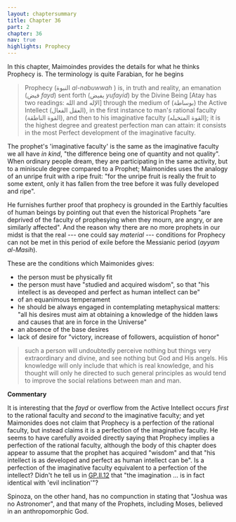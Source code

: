 ```yaml
---
layout: chaptersummary
title: Chapter 36
part: 2
chapter: 36
nav: true
highlights: Prophecy
---
```


In this chapter, Maimoindes provides the details for what he thinks Prophecy is. The terminology is quite Farabian, for he begins
> Prophecy (النبوة _al-nabuwwah_ ) is, in truth and reality, an emanation (فيض _fayd_) sent forth (يفيض _yufayid_) by the Divine Being [Atay has two readings: الله and الإله] through the medium of (بوساطة) the Active Intellect (العقل الفعال), in the first instance to man's rational faculty (القوة الناطقة), and then to his imaginative faculty (القوة المتخيله); it is the highest degree and greatest perfection man can attain: it consists in the most Perfect development of the imaginative faculty.

The prophet's 'imaginative faculty' is the same as the imaginative faculty we all have _in kind_, "the difference being one of quantity and not quality". When ordinary people dream, they are participating in the same activity, but to a miniscule degree compared to a Prophet; Maimonides uses the analogy of an unripe fruit with a ripe fruit: "for the unripe fruit is really the fruit to some extent, only it has fallen from the tree before it was fully developed and ripe".

He furnishes further proof that prophecy is grounded in the Earthly faculties of human beings by pointing out that even the historical Prophets "are deprived of the faculty of prophesying when they mourn, are angry, or are similarly affected". And the reason why there are no more prophets in our midst is that the real --- one could say _material_ --- conditions for Prophecy can not be met in this period of exile before the Messianic period (_ayyam al-Masih_).

These are the conditions which Maimonides gives:
- the person must be physically fit
- the person must have "studied and acquired wisdom", so that "his intellect is as deveoped and perfect as human intellect can be"
- of an equanimous temperament
- he should be always engaged in contemplating metaphysical matters: "all his desires must aim at obtaining a knowledge of the hidden laws and causes that are in force in the Universe"
- an absence of the base desires
- lack of desire for "victory, increase of followers, acquiistion of honor"

> such a person will undoubtedly perceive nothing but things very extraordinary and divine, and see nothing but God and His angels. His knowledge will only include that which is real knowledge, and his thought will only he directed to such general principles as would tend to improve the social relations between man and man.

**Commentary**

It is interesting that the _fayd_ or overflow from the Active Intellect occurs _first_ to the rational faculty and _second_ to the imaginative faculty; and yet Maimonides does not claim that Prophecy is a perfection of the rational faculty, but instead claims it is a perfection of the imaginative faculty. He seems to have carefully avoided directly saying that Prophecy implies a perfection of the rational faculty, although the body of this chapter does appear to assume that the prophet has acquired "wisdom" and that "his intellect is as developed and perfect as human intellect can be". Is a perfection of the imaginative faculty equivalent to a perfection of the intellect? Didn't he tell us in [GP.II.12](https://emadmasroor.github.io/Guide-Perplexed/summaries/II/ch12/) that "the imagination ... is in fact identical with 'evil inclination'"?

Spinoza, on the other hand, has no compunction in stating that "Joshua was no Astronomer", and that many of the Prophets, including Moses, believed in an anthropomorphic God.
